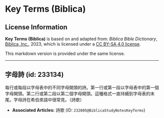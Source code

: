 # Key Terms (Biblica)

## License Information

**Key Terms (Biblica)** is based on and adapted from: _Biblica Bible Dictionary_, [Biblica, Inc.](https://www.biblica.com/), 2023, which is licensed under a [CC BY-SA 4.0 license](https://creativecommons.org/licenses/by-sa/4.0/legalcode.en).

This markdown version is provided under the same license.



--------------------------------

## 字母詩 (id: 233134)

每行或每段以字母表中的不同字母開頭的詩。第一行或第一段以字母表中的第一個字母開頭。第二行或第二段以第二個字母開頭。這種格式一直持續到字母表的末尾。字母詩在希伯來語中很常見。（詩歌）

* **Associated Articles:** 詩歌 (ID: `232805@BiblicaStudyNotesKeyTerms`)

